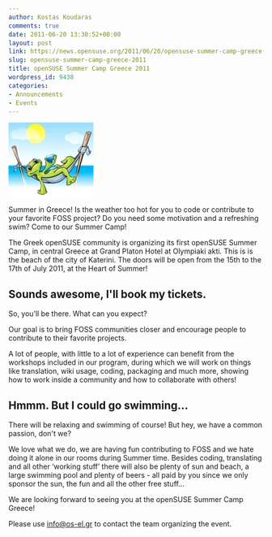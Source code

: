 ```yaml
---
author: Kostas Koudaras
comments: true
date: 2011-06-20 13:30:52+00:00
layout: post
link: https://news.opensuse.org/2011/06/20/opensuse-summer-camp-greece-2011/
slug: opensuse-summer-camp-greece-2011
title: openSUSE Summer Camp Greece 2011
wordpress_id: 9438
categories:
- Announcements
- Events
---
```


[![](/wp-content/uploads/2011/06/Geekocamp.jpg)](//news.opensuse.org/2011/06/20/opensuse-summer-camp-greece-2011/geekocamp/)

Summer in Greece!  Is the weather too hot for you to code or contribute to your favorite FOSS project? Do you need some motivation and a refreshing swim? Come to our Summer Camp!

The Greek openSUSE community is organizing its first openSUSE Summer Camp, in central Greece at Grand Platon Hotel at Olympiaki akti. This is is the beach of the city of Katerini. The doors will be open from the 15th to the 17th of July 2011, at the Heart of Summer!


## Sounds awesome, I'll book my tickets.


So, you’ll be there. What can you expect?

Our goal is to bring FOSS communities closer and encourage people to contribute to their favorite projects.

A lot of people, with little to a lot of experience can benefit from the workshops included in our program, during which we will work on things like translation, wiki usage, coding, packaging and much more, showing how to work inside a community and how to collaborate with others!


## Hmmm. But I could go swimming...


There will be relaxing and swimming of course! But hey, we have a common passion, don't we?

We love what we do, we are having fun contributing to FOSS and we hate doing it alone in our rooms during Summer time.  Besides coding, translating and all other ‘working stuff’ there will also be plenty of sun and beach, a large swimming pool and plenty of beers -  all paid by you since we only sponsor the sun, the fun and all the other free stuff...

We are looking forward to seeing you at the openSUSE Summer Camp Greece!

Please use [info@os-el.gr](mailto:info@os-el.gr) to contact the team organizing the event.
